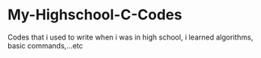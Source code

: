 # My-Highschool-C-Codes
Codes that i used to write when i was in high school, i learned algorithms, basic commands,...etc
